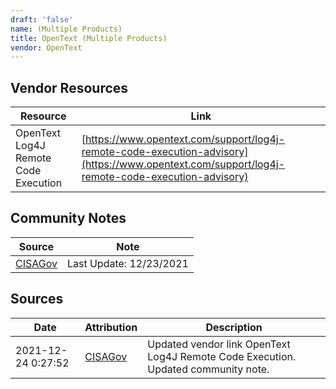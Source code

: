 ```yaml
---
draft: 'false'
name: (Multiple Products)
title: OpenText (Multiple Products)
vendor: OpenText
---
```


## Vendor Resources
| Resource | Link |
| --- | --- |
| OpenText Log4J Remote Code Execution | [https://www.opentext.com/support/log4j-remote-code-execution-advisory](https://www.opentext.com/support/log4j-remote-code-execution-advisory) |


## Community Notes
| Source | Note |
| --- | --- |
| [CISAGov](https://raw.githubusercontent.com/cisagov/log4j-affected-db/develop/README.md) | Last Update: 12/23/2021 |

## Sources
| Date | Attribution | Description |
| --- | --- | --- |
| 2021-12-24 0:27:52 | [CISAGov](https://raw.githubusercontent.com/cisagov/log4j-affected-db/develop/README.md) | Updated vendor link OpenText Log4J Remote Code Execution. Updated community note.  |
